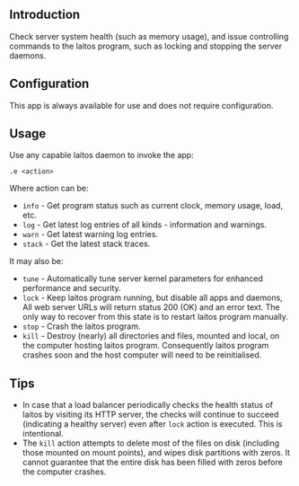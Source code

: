 ## Introduction
Check server system health (such as memory usage), and issue controlling commands to the laitos program,
such as locking and stopping the server daemons.

## Configuration
This app is always available for use and does not require configuration.

## Usage
Use any capable laitos daemon to invoke the app:

    .e <action>

Where action can be:
- `info` - Get program status such as current clock, memory usage, load, etc.
- `log` - Get latest log entries of all kinds - information and warnings.
- `warn` - Get latest warning log entries.
- `stack` - Get the latest stack traces.

It may also be:
- `tune` - Automatically tune server kernel parameters for enhanced performance and security.
- `lock` - Keep laitos program running, but disable all apps and daemons, All web server URLs will return
  status 200 (OK) and an error text. The only way to recover from this state is to restart laitos program manually.
- `stop` - Crash the laitos program.
- `kill` - Destroy (nearly) all directories and files, mounted and local, on the computer hosting laitos program.
  Consequently laitos program crashes soon and the host computer will need to be reinitialised.

## Tips
- In case that a load balancer periodically checks the health status of laitos by visiting its HTTP server, the checks
  will continue to succeed (indicating a healthy server) even after `lock` action is executed. This is intentional.
- The `kill` action attempts to delete most of the files on disk (including those mounted on mount points), and wipes
  disk partitions with zeros. It cannot guarantee that the entire disk has been filled with zeros before the computer
  crashes.
